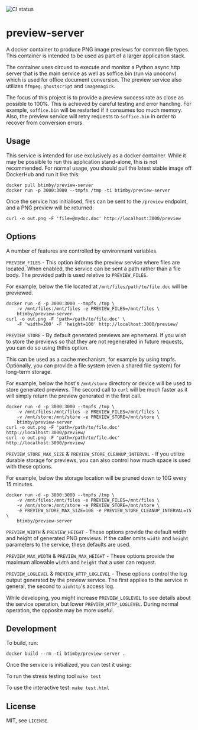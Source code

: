 ![CI status](https://travis-ci.org/btimby/django-proxysql.png "CI Status")

# preview-server

A docker container to produce PNG image previews for common file types. This container is intended to be used as part of a larger application stack.

The container uses circusd to execute and monitor a Python async http server that is the main service as well as soffice.bin (run via unoconv) which is used for office document conversion. The preview service also utilizes `ffmpeg`, `ghostscript` and `imagemagick`.

The focus of this project is to provide a preview success rate as close as possible to 100%. This is achieved by careful testing and error handling. For example, `soffice.bin` will be restarted if it consumes too much memory. Also, the preview service will retry requests to `soffice.bin` in order to recover from conversion errors.

## Usage

This service is intended for use exclusively as a docker container. While it may be possible to run this application stand-alone, this is not recommended. For normal usage, you should pull the latest stable image off DockerHub and run it like this:

```shell
docker pull btimby/preview-server
docker run -p 3000:3000 --tmpfs /tmp -ti btimby/preview-server
```

Once the service has initialised, files can be sent to the `/preview` endpoint, and a PNG preview will be returned:

```shell
curl -o out.png -F 'file=@mydoc.doc' http://localhost:3000/preview
```

## Options

A number of features are controlled by environment variables.

`PREVIEW_FILES` - This option informs the preview service where files are located. When enabled, the service can be sent a path rather than a file body. The provided path is used relative to `PREVIEW_FILES`.

For example, below the file located at `/mnt/files/path/to/file.doc` will be previewed.

```shell
docker run -d -p 3000:3000 --tmpfs /tmp \
    -v /mnt/files:/mnt/files -e PREVIEW_FILES=/mnt/files \
    btimby/preview-server
curl -o out.png -F 'path=/path/to/file.doc' \
    -F 'width=200' -F 'height=100' http://localhost:3000/preview/
```

`PREVIEW_STORE` - By default generated previews are ephemeral. If you wish to store the previews so that they are not regenerated in future requests, you can do so using ththis option.

This can be used as a cache mechanism, for example by using tmpfs. Optionally, you can provide a file system (even a shared file system) for long-term storage.

For example, below the host's `/mnt/store` directory or device will be used to store generated previews. The second call to `curl` will be much faster as it will simply return the preview generated in the first call.

```shell
docker run -d -p 3000:3000 --tmpfs /tmp \
    -v /mnt/files:/mnt/files -e PREVIEW_FILES=/mnt/files \
    -v /mnt/store:/mnt/store -e PREVIEW_STORE=/mnt/store \
    btimby/preview-server
curl -o out.png -F 'path=/path/to/file.doc' http://localhost:3000/preview/
curl -o out.png -F 'path=/path/to/file.doc' http://localhost:3000/preview/
```

`PREVIEW_STORE_MAX_SIZE` & `PREVIEW_STORE_CLEANUP_INTERVAL` - If you utilize durable storage for previews, you can also control how much space is used with these options.

For example, below the storage location will be pruned down to 10G every 15 minutes.

```shell
docker run -d -p 3000:3000 --tmpfs /tmp \
    -v /mnt/files:/mnt/files -e PREVIEW_FILES=/mnt/files \
    -v /mnt/store:/mnt/store -e PREVIEW_STORE=/mnt/store \
    -e PREVIEW_STORE_MAX_SIZE=10G -e PREVIEW_STORE_CLEANUP_INTERVAL=15 \
    btimby/preview-server
```

`PREVIEW_WIDTH` & `PREVIEW_HEIGHT` - These options provide the default width and height of generated PNG previews. If the caller omits `width` and `height` parameters to the service, these defaults are used.

`PREVIEW_MAX_WIDTH` & `PREVIEW_MAX_HEIGHT` - These options provide the maximum allowable `width` and `height` that a user can request.

`PREVIEW_LOGLEVEL` & `PREVIEW_HTTP_LOGLEVEL` - These options control the log output generated by the preview service. The first applies to the service in general, the second to `aiohttp`'s access log.

While developing, you might increase `PREVIEW_LOGLEVEL` to see details about the service operation, but lower `PREVIEW_HTTP_LOGLEVEL`. During normal operation, the opposite may be more useful.

## Development

To build, run:

```shell
docker build --rm -ti btimby/preview-server .
```

Once the service is initialized, you can test it using:

To run the stress testing tool `make test`

To use the interactive test: `make test.html`

## License

MIT, see `LICENSE`.
